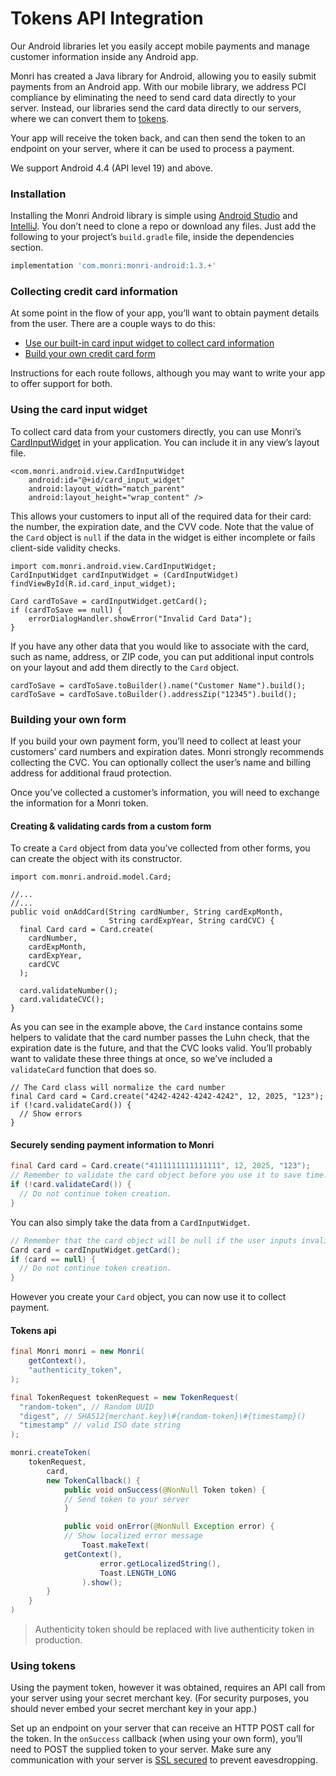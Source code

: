 # Tokens API Integration

Our Android libraries let you easily accept mobile payments and manage customer information inside any Android app.

Monri has created a Java library for Android, allowing you to easily submit payments from an Android app. With our mobile library, we address PCI compliance by eliminating the need to send card data directly to your server. Instead, our libraries send the card data directly to our servers, where we can convert them to [tokens](https://monri.com/docs/api#tokens).

Your app will receive the token back, and can then send the token to an endpoint on your server, where it can be used to process a payment.

We support Android 4.4 (API level 19) and above.

### Installation

Installing the Monri Android library is simple using [Android Studio](https://developer.android.com/studio/intro) and [IntelliJ](https://www.jetbrains.com/help/idea/getting-started-with-android-development.html). You don’t need to clone a repo or download any files. Just add the following to your project’s `build.gradle` file, inside the dependencies section.

```gradle
implementation 'com.monri:monri-android:1.3.+'
```

### Collecting credit card information

At some point in the flow of your app, you’ll want to obtain payment details from the user. There are a couple ways to do this:

* [Use our built-in card input widget to collect card information](https://monri.com/docs/mobile/android#card-input-widget)
* [Build your own credit card form](https://monri.com/docs/mobile/android#credit-card-form)

Instructions for each route follows, although you may want to write your app to offer support for both.

### Using the card input widget

To collect card data from your customers directly, you can use Monri’s [CardInputWidget](https://github.com/monri/monri-android/blob/master/monri/src/main/java/com/monri/android/view/CardInputWidget.java) in your application. You can include it in any view’s layout file.

```
<com.monri.android.view.CardInputWidget
    android:id="@+id/card_input_widget"
    android:layout_width="match_parent"
    android:layout_height="wrap_content" />
```

This allows your customers to input all of the required data for their card: the number, the expiration date, and the CVV code. Note that the value of the `Card` object is `null` if the data in the widget is either incomplete or fails client-side validity checks.

```
import com.monri.android.view.CardInputWidget;
CardInputWidget cardInputWidget = (CardInputWidget) findViewById(R.id.card_input_widget);

Card cardToSave = cardInputWidget.getCard();
if (cardToSave == null) {
    errorDialogHandler.showError("Invalid Card Data");
}
```

If you have any other data that you would like to associate with the card, such as name, address, or ZIP code, you can put additional input controls on your layout and add them directly to the `Card` object.

```
cardToSave = cardToSave.toBuilder().name("Customer Name").build();
cardToSave = cardToSave.toBuilder().addressZip("12345").build();
```

### Building your own form

If you build your own payment form, you’ll need to collect at least your customers’ card numbers and expiration dates. Monri strongly recommends collecting the CVC. You can optionally collect the user’s name and billing address for additional fraud protection.

Once you’ve collected a customer’s information, you will need to exchange the information for a Monri token.

#### Creating & validating cards from a custom form

To create a `Card` object from data you’ve collected from other forms, you can create the object with its constructor.

```
import com.monri.android.model.Card;

//...
//...
public void onAddCard(String cardNumber, String cardExpMonth,
                      String cardExpYear, String cardCVC) {
  final Card card = Card.create(
    cardNumber,
    cardExpMonth,
    cardExpYear,
    cardCVC
  );

  card.validateNumber();
  card.validateCVC();
}
```

As you can see in the example above, the `Card` instance contains some helpers to validate that the card number passes the Luhn check, that the expiration date is the future, and that the CVC looks valid. You’ll probably want to validate these three things at once, so we’ve included a `validateCard` function that does so.

```
// The Card class will normalize the card number
final Card card = Card.create("4242-4242-4242-4242", 12, 2025, "123");
if (!card.validateCard()) {
  // Show errors
}
```

#### Securely sending payment information to Monri

```java
final Card card = Card.create("4111111111111111", 12, 2025, "123");
// Remember to validate the card object before you use it to save time.
if (!card.validateCard()) {
  // Do not continue token creation.
}
```

You can also simply take the data from a `CardInputWidget`.

```java
// Remember that the card object will be null if the user inputs invalid data.
Card card = cardInputWidget.getCard();
if (card == null) {
  // Do not continue token creation.
}
```

However you create your `Card` object, you can now use it to collect payment.

#### Tokens api

```java
final Monri monri = new Monri(
    getContext(),
    "authenticity_token",
);

final TokenRequest tokenRequest = new TokenRequest(
  "random-token", // Random UUID
  "digest", // SHA512{merchant.key}\#{random-token}\#{timestamp}()
  "timestamp" // valid ISO date string
);

monri.createToken(
	tokenRequest,
    	card,
    	new TokenCallback() {
        	public void onSuccess(@NonNull Token token) {
	        // Send token to your server
        	}

	        public void onError(@NonNull Exception error) {
	        // Show localized error message
            	Toast.makeText(
			getContext(),
                	error.getLocalizedString(),
                	Toast.LENGTH_LONG
            	).show();
        }
    }
)
```

> Authenticity token should be replaced with live authenticity token in production.

### Using tokens

Using the payment token, however it was obtained, requires an API call from your server using your secret merchant key. (For security purposes, you should never embed your secret merchant key in your app.)

Set up an endpoint on your server that can receive an HTTP POST call for the token. In the `onSuccess` callback (when using your own form), you’ll need to POST the supplied token to your server. Make sure any communication with your server is [SSL secured](https://monri.com/docs/security) to prevent eavesdropping.
